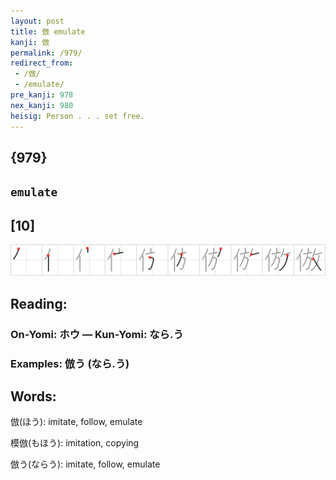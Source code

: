 ```yaml
---
layout: post
title: 倣 emulate
kanji: 倣
permalink: /979/
redirect_from:
 - /倣/
 - /emulate/
pre_kanji: 978
nex_kanji: 980
heisig: Person . . . set free.
---
```


## {979}

## `emulate`

## [10]

<div class="stroke"><img src="../images/E580A3.png" /></div>

## Reading:

### On-Yomi: ホウ &mdash; Kun-Yomi: なら.う

### Examples: 倣う (なら.う)

## Words:

倣(ほう): imitate, follow, emulate

模倣(もほう): imitation, copying

倣う(ならう): imitate, follow, emulate
